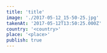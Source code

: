 ```yaml
---
title: 'title'
image: './2017-05-12_15-50-25.jpg'
takenAt: '2017-05-12T13:50:25.000Z'
country: '<country>'
place: '<place>'
publish: true
---
```

